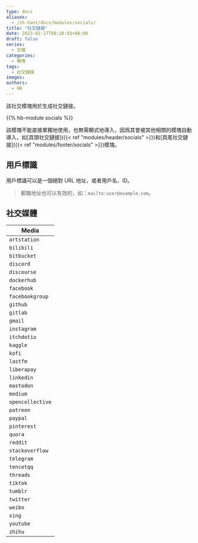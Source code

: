 ```yaml
---
type: docs
aliases:
  - /zh-hant/docs/modules/socials/
title: "社交鏈接"
date: 2023-02-17T00:20:03+08:00
draft: false
series:
  - 文檔
categories:
  - 模塊
tags:
  - 社交鏈接
images:
authors:
  - HB
---
```


該社交模塊用於生成社交鏈接。

<!--more-->

{{% hb-module socials %}}

該模塊不能直接單獨地使用，也無需顯式地導入，因爲其會被其他相關的模塊自動導入，如[頁頭社交鏈接]({{< ref "modules/header/socials" >}})和[頁尾社交鏈接]({{< ref "modules/footer/socials" >}})模塊。

## 用戶標識

用戶標識可以是一個絕對 URL 地址，或者用戶名、ID。

> 郵箱地址也可以有效的，如：`mailto:user@example.com`。

## 社交媒體

| Media            |
| ---------------- |
| `artstation`     |
| `bilibili`       |
| `bitbucket`      |
| `discord`        |
| `discourse`      |
| `dockerhub`      |
| `facebook`       |
| `facebookgroup`  |
| `github`         |
| `gitlab`         |
| `gmail`          |
| `instagram`      |
| `itchdotio`      |
| `kaggle`         |
| `kofi`           |
| `lastfm`         |
| `liberapay`      |
| `linkedin`       |
| `mastodon`       |
| `medium`         |
| `opencollective` |
| `patreon`        |
| `paypal`         |
| `pinterest`      |
| `quora`          |
| `reddit`         |
| `stackoverflow`  |
| `telegram`       |
| `tencetqq`       |
| `threads`        |
| `tiktok`         |
| `tumblr`         |
| `twitter`        |
| `weibo`          |
| `xing`           |
| `youtube`        |
| `zhihu`          |
